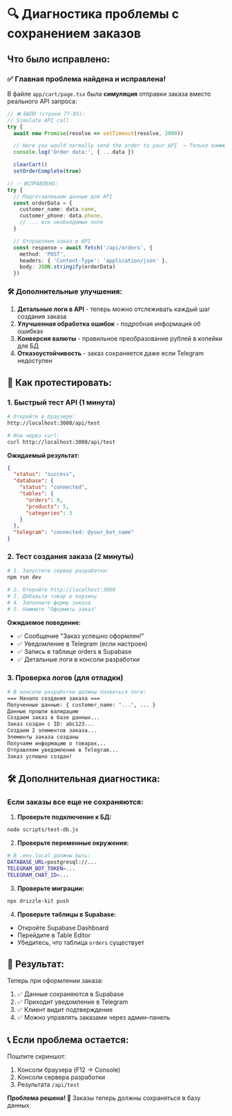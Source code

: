 # 🔍 Диагностика проблемы с сохранением заказов

## Что было исправлено:

### ✅ **Главная проблема найдена и исправлена!**

В файле `app/cart/page.tsx` была **симуляция** отправки заказа вместо реального API запроса:

```typescript
// ❌ БЫЛО (строки 77-85):
// Simulate API call
try {
  await new Promise(resolve => setTimeout(resolve, 2000))

  // Here you would normally send the order to your API  ← Только комментарий!
  console.log('Order data:', { ...data })

  clearCart()
  setOrderComplete(true)
```

```typescript
// ✅ ИСПРАВЛЕНО:
try {
  // Подготавливаем данные для API
  const orderData = {
    customer_name: data.name,
    customer_phone: data.phone,
    // ... все необходимые поля
  }

  // Отправляем заказ в API
  const response = await fetch('/api/orders', {
    method: 'POST',
    headers: { 'Content-Type': 'application/json' },
    body: JSON.stringify(orderData)
  })
```

### 🛠️ **Дополнительные улучшения:**

1. **Детальные логи в API** - теперь можно отслеживать каждый шаг создания заказа
2. **Улучшенная обработка ошибок** - подробная информация об ошибках
3. **Конверсия валюты** - правильное преобразование рублей в копейки для БД
4. **Отказоустойчивость** - заказ сохраняется даже если Telegram недоступен

## 🧪 Как протестировать:

### 1. **Быстрый тест API** (1 минута)

```bash
# Откройте в браузере:
http://localhost:3000/api/test

# Или через curl:
curl http://localhost:3000/api/test
```

**Ожидаемый результат:**

```json
{
  "status": "success",
  "database": {
    "status": "connected",
    "tables": {
      "orders": 0,
      "products": 5,
      "categories": 3
    }
  },
  "telegram": "connected: @your_bot_name"
}
```

### 2. **Тест создания заказа** (2 минуты)

```bash
# 1. Запустите сервер разработки:
npm run dev

# 2. Откройте http://localhost:3000
# 3. Добавьте товар в корзину
# 4. Заполните форму заказа
# 5. Нажмите "Оформить заказ"
```

**Ожидаемое поведение:**

- ✅ Сообщение "Заказ успешно оформлен!"
- ✅ Уведомление в Telegram (если настроен)
- ✅ Запись в таблице orders в Supabase
- ✅ Детальные логи в консоли разработки

### 3. **Проверка логов** (для отладки)

```bash
# В консоли разработки должны появиться логи:
=== Начало создания заказа ===
Полученные данные: { customer_name: "...", ... }
Данные прошли валидацию
Создаем заказ в базе данных...
Заказ создан с ID: abc123...
Создаем 2 элементов заказа...
Элементы заказа созданы
Получаем информацию о товарах...
Отправляем уведомление в Telegram...
Заказ успешно создан!
```

## 🛠️ Дополнительная диагностика:

### Если заказы все еще не сохраняются:

1. **Проверьте подключение к БД:**

```bash
node scripts/test-db.js
```

2. **Проверьте переменные окружения:**

```bash
# В .env.local должны быть:
DATABASE_URL=postgresql://...
TELEGRAM_BOT_TOKEN=...
TELEGRAM_CHAT_ID=...
```

3. **Проверьте миграции:**

```bash
npx drizzle-kit push
```

4. **Проверьте таблицы в Supabase:**

- Откройте Supabase Dashboard
- Перейдите в Table Editor
- Убедитесь, что таблица `orders` существует

## 🎯 **Результат:**

Теперь при оформлении заказа:

1. ✅ Данные сохраняются в Supabase
2. ✅ Приходит уведомление в Telegram
3. ✅ Клиент видит подтверждение
4. ✅ Можно управлять заказами через админ-панель

## 📞 **Если проблема остается:**

Пошлите скриншот:

1. Консоли браузера (F12 → Console)
2. Консоли сервера разработки
3. Результата `/api/test`

**Проблема решена! 🎉** Заказы теперь должны сохраняться в базу данных.
